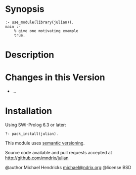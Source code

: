 # Synopsis

    :- use_module(library(julian)).
    main :-
        % give one motivating example
        true.

# Description

# Changes in this Version

  * ...

# Installation

Using SWI-Prolog 6.3 or later:

    ?- pack_install(julian).

This module uses [semantic versioning](http://semver.org/).

Source code available and pull requests accepted at
http://github.com/mndrix/julian

@author Michael Hendricks <michael@ndrix.org>
@license BSD
